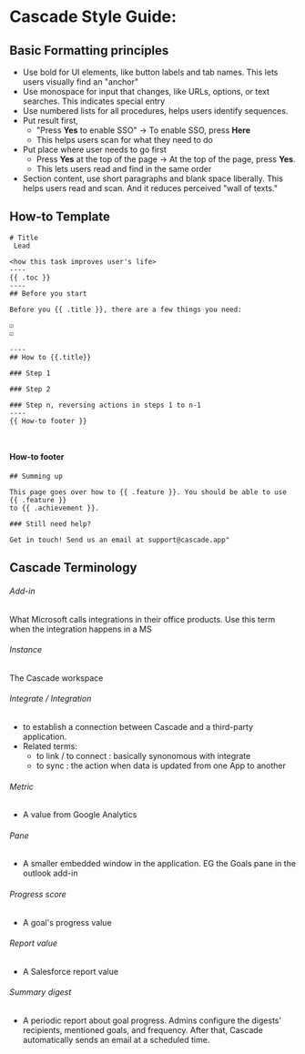 # Cascade Style Guide:

## Basic Formatting principles

* Use bold for UI elements, like button labels and tab names. This lets users visually find an "anchor"
* Use monospace for input that changes, like URLs, options, or text searches. This indicates special entry
* Use numbered lists for all procedures, helps users identify sequences.
* Put result first,
   * "Press **Yes** to enable SSO" → To enable SSO, press **Here**
   * This helps users scan for what they need to do
* Put place where user needs to go first
   * Press **Yes** at the top of the page → At the top of the page, press **Yes**.
   * This lets users read and find in the same order
* Section content, use short paragraphs and blank space liberally. This helps users read and scan. And it reduces perceived "wall of texts."

## How-to Template

```
# Title
 Lead

<how this task improves user's life>
----
{{ .toc }}
----
## Before you start

Before you {{ .title }}, there are a few things you need:

☑
☑

----
## How to {{.title}}

### Step 1

### Step 2

### Step n, reversing actions in steps 1 to n-1
----
{{ How-to footer }}



```


#### How-to footer

```
## Summing up

This page goes over how to {{ .feature }}. You should be able to use {{ .feature }}
to {{ .achievement }}.

### Still need help?

Get in touch! Send us an email at support@cascade.app"

```


## Cascade Terminology

###### Add-in </br>
  What Microsoft calls integrations in their office products. Use this term when
  the integration happens in a MS 

###### Instance </br>
  The Cascade workspace
  
###### Integrate / Integration </br>
 -  to establish a connection between Cascade and a third-party application.
 - Related terms:
   - to link / to connect : basically synonomous with integrate
   - to sync : the action when data is updated from one App to another 
   
###### Metric </br>
- A value from Google Analytics
     
###### Pane </br>
- A smaller embedded window in the application. EG the Goals pane in the outlook add-in
 
###### Progress score </br>
- A goal's progress value

###### Report value
- A Salesforce report value

###### Summary digest </br>
 - A periodic report about goal progress. Admins configure the digests' recipients, mentioned goals, and frequency. After that, Cascade automatically sends an email at a scheduled time.

